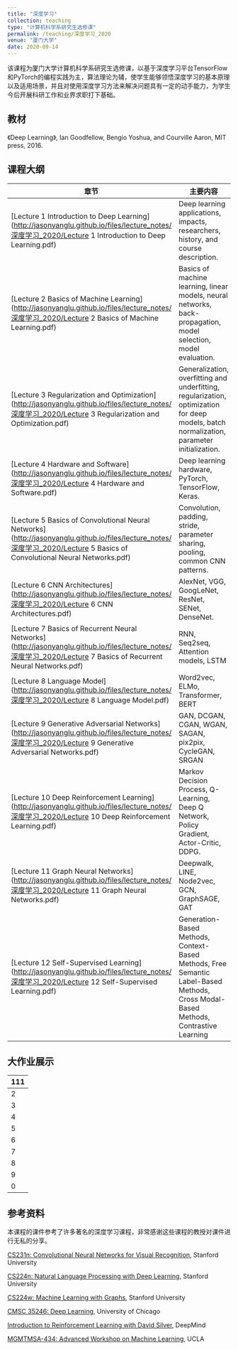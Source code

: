 ```yaml
---
title: "深度学习"
collection: teaching
type: "计算机科学系研究生选修课"
permalink: /teaching/深度学习_2020
venue: "厦门大学"
date: 2020-09-14
---
```


该课程为厦门大学计算机科学系研究生选修课，以基于深度学习平台TensorFlow和PyTorch的编程实践为主，算法理论为辅，使学生能够领悟深度学习的基本原理以及适用场景，并且对使用深度学习方法来解决问题具有一定的动手能力，为学生今后开展科研工作和业界求职打下基础。

## 教材

《Deep Learning》, Ian Goodfellow, Bengio Yoshua, and Courville Aaron, MIT press, 2016.

## 课程大纲

| 章节                                                         | 主要内容                                                     | Notebook                                                     |
| ------------------------------------------------------------ | ------------------------------------------------------------ | ------------------------------------------------------------ |
| [Lecture 1 Introduction to Deep Learning](http://jasonyanglu.github.io/files/lecture_notes/深度学习_2020/Lecture 1 Introduction to Deep Learning.pdf) | Deep learning applications, impacts, researchers, history, and course description. |                                                              |
| [Lecture 2 Basics of Machine Learning](http://jasonyanglu.github.io/files/lecture_notes/深度学习_2020/Lecture 2 Basics of Machine Learning.pdf) | Basics of machine learning, linear models, neural networks, back-propagation, model selection, model evaluation. | [Lecture 2](http://jasonyanglu.github.io/files/lecture_notes/深度学习_2020/Lecture 2.ipynb) |
| [Lecture 3 Regularization and Optimization](http://jasonyanglu.github.io/files/lecture_notes/深度学习_2020/Lecture 3 Regularization and Optimization.pdf) | Generalization, overfitting and underfitting, regularization, optimization for deep models, batch normalization, parameter initialization. | [Lecture 3](http://jasonyanglu.github.io/files/lecture_notes/深度学习_2020/Lecture 3.ipynb) |
| [Lecture 4 Hardware and Software](http://jasonyanglu.github.io/files/lecture_notes/深度学习_2020/Lecture 4 Hardware and Software.pdf) | Deep learning hardware, PyTorch, TensorFlow, Keras.          | [Lecture 4](http://jasonyanglu.github.io/files/lecture_notes/深度学习_2020/Lecture 4.ipynb) |
| [Lecture 5 Basics of Convolutional Neural Networks](http://jasonyanglu.github.io/files/lecture_notes/深度学习_2020/Lecture 5 Basics of Convolutional Neural Networks.pdf) | Convolution, padding, stride, parameter sharing, pooling, common CNN patterns. | [Lecture 5](http://jasonyanglu.github.io/files/lecture_notes/深度学习_2020/Lecture 5.ipynb) |
| [Lecture 6 CNN Architectures](http://jasonyanglu.github.io/files/lecture_notes/深度学习_2020/Lecture 6 CNN Architectures.pdf) | AlexNet, VGG, GoogLeNet, ResNet, SENet, DenseNet.            |                                                              |
| [Lecture 7 Basics of Recurrent Neural Networks](http://jasonyanglu.github.io/files/lecture_notes/深度学习_2020/Lecture 7 Basics of Recurrent Neural Networks.pdf) | RNN, Seq2seq, Attention models, LSTM                         | [Lecture 7](http://jasonyanglu.github.io/files/lecture_notes/深度学习_2020/Lecture 7.ipynb) |
| [Lecture 8 Language Model](http://jasonyanglu.github.io/files/lecture_notes/深度学习_2020/Lecture 8 Language Model.pdf) | Word2vec, ELMo, Transformer, BERT                            | [Lecture 8](http://jasonyanglu.github.io/files/lecture_notes/深度学习_2020/Lecture 8.ipynb) |
| [Lecture 9 Generative Adversarial Networks](http://jasonyanglu.github.io/files/lecture_notes/深度学习_2020/Lecture 9 Generative Adversarial Networks.pdf)                | GAN, DCGAN, CGAN, WGAN, SAGAN, pix2pix, CycleGAN, SRGAN      |                                                              |
| [Lecture 10 Deep Reinforcement Learning](http://jasonyanglu.github.io/files/lecture_notes/深度学习_2020/Lecture 10 Deep Reinforcement Learning.pdf)                       | Markov Decision Process, Q-Learning, Deep Q Network, Policy Gradient, Actor-Critic, DDPG. | [Lecture 10](http://jasonyanglu.github.io/files/lecture_notes/深度学习_2020/Lecture 10.ipynb)                                                   |
| [Lecture 11 Graph Neural Networks](http://jasonyanglu.github.io/files/lecture_notes/深度学习_2020/Lecture 11 Graph Neural Networks.pdf)                             | Deepwalk, LINE, Node2vec, GCN, GraphSAGE, GAT                |                                                              |
| [Lecture 12 Self-Supervised Learning](http://jasonyanglu.github.io/files/lecture_notes/深度学习_2020/Lecture 12 Self-Supervised Learning.pdf)                          | Generation-Based Methods, Context-Based Methods, Free Semantic Label-Based Methods, Cross Modal-Based Methods, Contrastive Learning |                                                              |

## 大作业展示

| 111  |
| ---- |
| 2    |
| 3    |
| 4    |
| 5    |
| 6    |
| 7    |
| 8    |
| 9    |
| 0    |



## 参考资料

本课程的课件参考了许多著名的深度学习课程，非常感谢这些课程的教授对课件进行无私的分享。

[CS231n: Convolutional Neural Networks for Visual Recognition](http://cs231n.stanford.edu/index.html), Stanford University

[CS224n: Natural Language Processing with Deep Learning](http://web.stanford.edu/class/cs224n/), Stanford University

[CS224w: Machine Learning with Graphs](http://web.stanford.edu/class/cs224w/), Stanford University

[CMSC 35246: Deep Learning](https://ttic.uchicago.edu/~shubhendu/Pages/CMSC35246.html), University of Chicago

[Introduction to Reinforcement Learning with David Silver](https://deepmind.com/learning-resources/-introduction-reinforcement-learning-david-silver), DeepMind

[MGMTMSA-434: Advanced Workshop on Machine Learning](https://github.com/hellodanylo/ucla-deeplearning), UCLA

